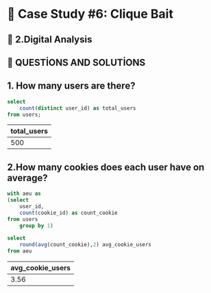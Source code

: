  # 📌 Case Study #6: Clique Bait

## 📌 2.Digital Analysis

 ## 📌 QUESTİONS AND SOLUTİONS 

## 1. How many users are there?

```sql
select 
    count(distinct user_id) as total_users 
from users;
```
| total_users |
|-------------|
|         500 |

## 2.How many cookies does each user have on average?

```sql
with aeu as 
(select 
	user_id,
	count(cookie_id) as count_cookie
from users	
	group by 1)
	
select 	
	round(avg(count_cookie),2) avg_cookie_users
from aeu
```

| avg_cookie_users |
|------------------|
|             3.56 |
